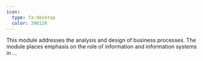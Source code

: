 ```yaml
---
icon:
  type: fa:desktop
  color: 398126
---
```


This module addresses the analysis and design of business processes. The module places emphasis on the role of information and information systems in  ... 
